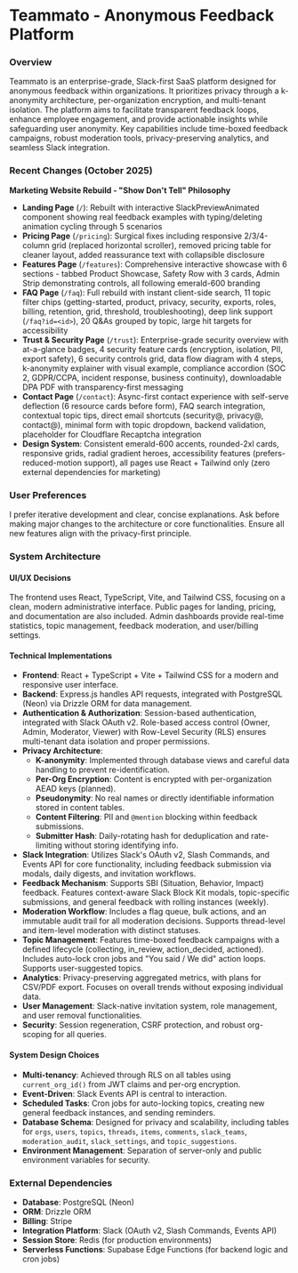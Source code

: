 # Teammato - Anonymous Feedback Platform

### Overview
Teammato is an enterprise-grade, Slack-first SaaS platform designed for anonymous feedback within organizations. It prioritizes privacy through a k-anonymity architecture, per-organization encryption, and multi-tenant isolation. The platform aims to facilitate transparent feedback loops, enhance employee engagement, and provide actionable insights while safeguarding user anonymity. Key capabilities include time-boxed feedback campaigns, robust moderation tools, privacy-preserving analytics, and seamless Slack integration.

### Recent Changes (October 2025)
**Marketing Website Rebuild - "Show Don't Tell" Philosophy**
- **Landing Page** (`/`): Rebuilt with interactive SlackPreviewAnimated component showing real feedback examples with typing/deleting animation cycling through 5 scenarios
- **Pricing Page** (`/pricing`): Surgical fixes including responsive 2/3/4-column grid (replaced horizontal scroller), removed pricing table for cleaner layout, added reassurance text with collapsible disclosure
- **Features Page** (`/features`): Comprehensive interactive showcase with 6 sections - tabbed Product Showcase, Safety Row with 3 cards, Admin Strip demonstrating controls, all following emerald-600 branding
- **FAQ Page** (`/faq`): Full rebuild with instant client-side search, 11 topic filter chips (getting-started, product, privacy, security, exports, roles, billing, retention, grid, threshold, troubleshooting), deep link support (`/faq?id=<id>`), 20 Q&As grouped by topic, large hit targets for accessibility
- **Trust & Security Page** (`/trust`): Enterprise-grade security overview with at-a-glance badges, 4 security feature cards (encryption, isolation, PII, export safety), 6 security controls grid, data flow diagram with 4 steps, k-anonymity explainer with visual example, compliance accordion (SOC 2, GDPR/CCPA, incident response, business continuity), downloadable DPA PDF with transparency-first messaging
- **Contact Page** (`/contact`): Async-first contact experience with self-serve deflection (6 resource cards before form), FAQ search integration, contextual topic tips, direct email shortcuts (security@, privacy@, contact@), minimal form with topic dropdown, backend validation, placeholder for Cloudflare Recaptcha integration
- **Design System**: Consistent emerald-600 accents, rounded-2xl cards, responsive grids, radial gradient heroes, accessibility features (prefers-reduced-motion support), all pages use React + Tailwind only (zero external dependencies for marketing)

### User Preferences
I prefer iterative development and clear, concise explanations. Ask before making major changes to the architecture or core functionalities. Ensure all new features align with the privacy-first principle.

### System Architecture

#### UI/UX Decisions
The frontend uses React, TypeScript, Vite, and Tailwind CSS, focusing on a clean, modern administrative interface. Public pages for landing, pricing, and documentation are also included. Admin dashboards provide real-time statistics, topic management, feedback moderation, and user/billing settings.

#### Technical Implementations
- **Frontend**: React + TypeScript + Vite + Tailwind CSS for a modern and responsive user interface.
- **Backend**: Express.js handles API requests, integrated with PostgreSQL (Neon) via Drizzle ORM for data management.
- **Authentication & Authorization**: Session-based authentication, integrated with Slack OAuth v2. Role-based access control (Owner, Admin, Moderator, Viewer) with Row-Level Security (RLS) ensures multi-tenant data isolation and proper permissions.
- **Privacy Architecture**:
    - **K-anonymity**: Implemented through database views and careful data handling to prevent re-identification.
    - **Per-Org Encryption**: Content is encrypted with per-organization AEAD keys (planned).
    - **Pseudonymity**: No real names or directly identifiable information stored in content tables.
    - **Content Filtering**: PII and `@mention` blocking within feedback submissions.
    - **Submitter Hash**: Daily-rotating hash for deduplication and rate-limiting without storing identifying info.
- **Slack Integration**: Utilizes Slack's OAuth v2, Slash Commands, and Events API for core functionality, including feedback submission via modals, daily digests, and invitation workflows.
- **Feedback Mechanism**: Supports SBI (Situation, Behavior, Impact) feedback. Features context-aware Slack Block Kit modals, topic-specific submissions, and general feedback with rolling instances (weekly).
- **Moderation Workflow**: Includes a flag queue, bulk actions, and an immutable audit trail for all moderation decisions. Supports thread-level and item-level moderation with distinct statuses.
- **Topic Management**: Features time-boxed feedback campaigns with a defined lifecycle (collecting, in_review, action_decided, actioned). Includes auto-lock cron jobs and "You said / We did" action loops. Supports user-suggested topics.
- **Analytics**: Privacy-preserving aggregated metrics, with plans for CSV/PDF export. Focuses on overall trends without exposing individual data.
- **User Management**: Slack-native invitation system, role management, and user removal functionalities.
- **Security**: Session regeneration, CSRF protection, and robust org-scoping for all queries.

#### System Design Choices
- **Multi-tenancy**: Achieved through RLS on all tables using `current_org_id()` from JWT claims and per-org encryption.
- **Event-Driven**: Slack Events API is central to interaction.
- **Scheduled Tasks**: Cron jobs for auto-locking topics, creating new general feedback instances, and sending reminders.
- **Database Schema**: Designed for privacy and scalability, including tables for `orgs`, `users`, `topics`, `threads`, `items`, `comments`, `slack_teams`, `moderation_audit`, `slack_settings`, and `topic_suggestions`.
- **Environment Management**: Separation of server-only and public environment variables for security.

### External Dependencies

- **Database**: PostgreSQL (Neon)
- **ORM**: Drizzle ORM
- **Billing**: Stripe
- **Integration Platform**: Slack (OAuth v2, Slash Commands, Events API)
- **Session Store**: Redis (for production environments)
- **Serverless Functions**: Supabase Edge Functions (for backend logic and cron jobs)